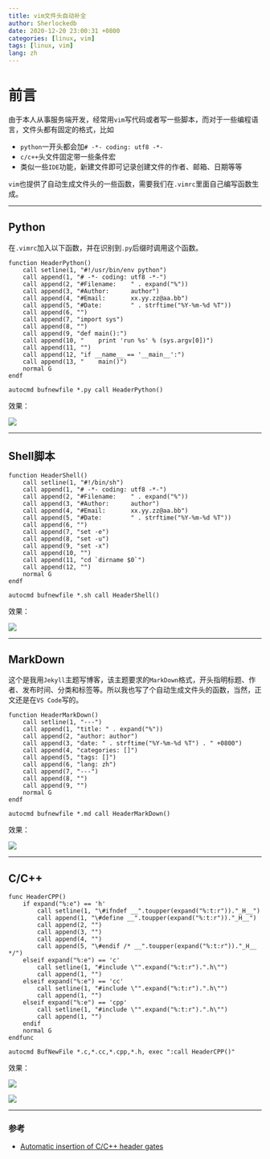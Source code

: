 ```yaml
---
title: vim文件头自动补全
author: Sherlockedb
date: 2020-12-20 23:00:31 +0800
categories: [linux, vim]
tags: [linux, vim]
lang: zh
---
```



# 前言
由于本人从事服务端开发，经常用`vim`写代码或者写一些脚本，而对于一些编程语言，文件头都有固定的格式，比如

+ `python`一开头都会加`# -*- coding: utf8 -*-`
+ `c/c++`头文件固定带一些条件宏
+ 类似一些`IDE`功能，新建文件即可记录创建文件的作者、邮箱、日期等等

`vim`也提供了自动生成文件头的一些函数，需要我们在`.vimrc`里面自己编写函数生成。

---

## Python

在`.vimrc`加入以下函数，并在识别到`.py`后缀时调用这个函数。
```vim
function HeaderPython()
    call setline(1, "#!/usr/bin/env python")
    call append(1, "# -*- coding: utf8 -*-")
    call append(2, "#Filename:    " . expand("%"))
    call append(3, "#Author:      author")
    call append(4, "#Email:       xx.yy.zz@aa.bb")
    call append(5, "#Date:        " . strftime("%Y-%m-%d %T"))
    call append(6, "")
    call append(7, "import sys")
    call append(8, "")
    call append(9, "def main():")
    call append(10, "    print 'run %s' % (sys.argv[0])")
    call append(11, "")
    call append(12, "if __name__ == '__main__':")
    call append(13, "    main()")
    normal G
endf

autocmd bufnewfile *.py call HeaderPython()
```
效果：

![](https://gitee.com/sherlockedb/gitee.page/raw/ge-pages/blog/20201220230335.png)

--- 

## Shell脚本
```vim
function HeaderShell()
    call setline(1, "#!/bin/sh")
    call append(1, "# -*- coding: utf8 -*-")
    call append(2, "#Filename:    " . expand("%"))
    call append(3, "#Author:      author")
    call append(4, "#Email:       xx.yy.zz@aa.bb")
    call append(5, "#Date:        " . strftime("%Y-%m-%d %T"))
    call append(6, "")
    call append(7, "set -e")
    call append(8, "set -u")
    call append(9, "set -x")
    call append(10, "")
    call append(11, "cd `dirname $0`")
    call append(12, "")
    normal G
endf

autocmd bufnewfile *.sh call HeaderShell()
```

效果：

![](https://gitee.com/sherlockedb/gitee.page/raw/ge-pages/blog/20201220230408.png)

--- 

## MarkDown
这个是我用`Jekyll`主题写博客，该主题要求的`MarkDown`格式，开头指明标题、作者、发布时间、分类和标签等。所以我也写了个自动生成文件头的函数，当然，正文还是在`VS Code`写的。

```vim
function HeaderMarkDown()
    call setline(1, "---")
    call append(1, "title: " . expand("%"))
    call append(2, "author: author")
    call append(3, "date: " . strftime("%Y-%m-%d %T") . " +0800")
    call append(4, "categories: []")
    call append(5, "tags: []")
    call append(6, "lang: zh")
    call append(7, "---")
    call append(8, "")
    call append(9, "")
    normal G
endf

autocmd bufnewfile *.md call HeaderMarkDown()
```
效果：

![](https://gitee.com/sherlockedb/gitee.page/raw/ge-pages/blog/20201220230446.png)

--- 

## C/C++

```vim
func HeaderCPP()
    if expand("%:e") == 'h'
        call setline(1, "\#ifndef __".toupper(expand("%:t:r"))."_H__")
        call append(1, "\#define __".toupper(expand("%:t:r"))."_H__")
        call append(2, "")
        call append(3, "")
        call append(4, "")
        call append(5, "\#endif /* __".toupper(expand("%:t:r"))."_H__ */")
    elseif expand("%:e") == 'c'
        call setline(1, "#include \"".expand("%:t:r").".h\"")
        call append(1, "")
    elseif expand("%:e") == 'cc'
        call setline(1, "#include \"".expand("%:t:r").".h\"")
        call append(1, "")
    elseif expand("%:e") == 'cpp'
        call setline(1, "#include \"".expand("%:t:r").".h\"")
        call append(1, "")
    endif
    normal G
endfunc

autocmd BufNewFile *.c,*.cc,*.cpp,*.h, exec ":call HeaderCPP()"
```

效果：

![](https://gitee.com/sherlockedb/gitee.page/raw/ge-pages/blog/20201220230943.png)

![](https://gitee.com/sherlockedb/gitee.page/raw/ge-pages/blog/20201220231009.png)

---

### 参考
- [Automatic insertion of C/C++ header gates](https://vim.fandom.com/wiki/Automatic_insertion_of_C/C%2B%2B_header_gates)